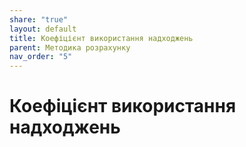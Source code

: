 ```yaml
---
share: "true"
layout: default
title: Коефіцієнт використання надходжень
parent: Методика розрахунку
nav_order: "5"
---
```


# Коефіцієнт використання надходжень